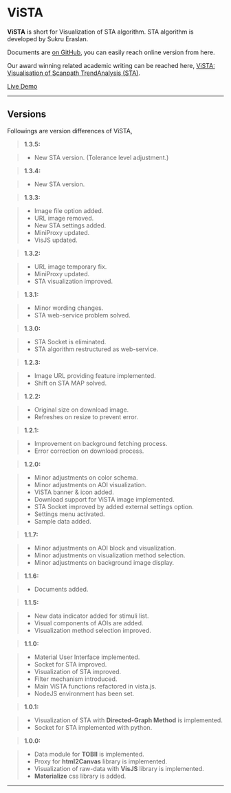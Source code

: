 ViSTA
===================


**ViSTA** is short for Visualization of STA algorithm. STA algorithm is developed by Sukru Eraslan.

Documents are [on GitHub](https://mcanatalay.github.io/ViSTA/index.html), you can easily reach online version from here. 

Our award winning related academic writing can be reached here, [ViSTA: Visualisation of Scanpath TrendAnalysis (STA)](http://ceur-ws.org/Vol-2201/UYMS_2018_paper_46.pdf).

[Live Demo](http://iam.ncc.metu.edu.tr/vistatool/demo/)

----------
Versions
-------------

Followings are version differences of ViSTA,

> **1.3.5:**

> - New STA version. (Tolerance level adjustment.)


> **1.3.4:**

> - New STA version.

> **1.3.3:**

> - Image file option added.
> - URL image removed.
> - New STA settings added.
> - MiniProxy updated.
> - VisJS updated.

> **1.3.2:**

> - URL image temporary fix.
> - MiniProxy updated.
> - STA visualization improved.

> **1.3.1:**

> - Minor wording changes.
> - STA web-service problem solved.

> **1.3.0:**

> - STA Socket is eliminated.
> - STA algorithm restructured as web-service.

> **1.2.3:**

> - Image URL providing feature implemented.
> - Shift on STA MAP solved.

> **1.2.2:**

> - Original size on download image.
> - Refreshes on resize to prevent error.

> **1.2.1:**

> - Improvement on background fetching process.
> - Error correction on download process.

> **1.2.0:**

> - Minor adjustments on color schema.
> - Minor adjustments on AOI visualization.
> - ViSTA banner & icon added.
> - Download support for ViSTA image implemented.
> - STA Socket improved by added external settings option.
> - Settings menu activated.
> - Sample data added.

> **1.1.7:**

> - Minor adjustments on AOI block and visualization.
> - Minor adjustments on visualization method selection.
> - Minor adjustments on background image display.

> **1.1.6:**

> - Documents added.

> **1.1.5:**

> - New data indicator added for stimuli list.
> - Visual components of AOIs are added.
> - Visualization method selection improved.

> **1.1.0:**

> - Material User Interface implemented.
> - Socket for STA improved.
> - Visualization of STA improved.
> - Filter mechanism introduced.
> - Main ViSTA functions refactored in vista.js.
> - NodeJS environment has been set.

> **1.0.1:**

> - Visualization of STA with **Directed-Graph Method** is implemented.
> - Socket for STA implemented with python.

> **1.0.0:**

> - Data module for **TOBII** is implemented.
> - Proxy for **html2Canvas** library is implemented.
> - Visualization of raw-data with **VisJS** library is implemented.
> - **Materialize** css library is added.

----------
